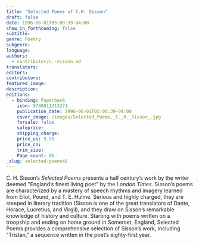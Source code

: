 ```yaml
---
title: "Selected Poems of C.H. Sisson"
draft: false
date: 1996-06-01T05:00:39-04:00
show_in_forthcoming: false
subtitle:
genre: Poetry
subgenre:
language:
authors:
  - contributor/c.-sisson.md
translators:
editors:
contributors:
featured_image:
description:
editions:
  - binding: Paperback
    isbn: 9780811213271
    publication_date: 1996-06-01T05:00:39-04:00
    cover_image: /images/Selected_Poems._C._H._Sisson_.jpg
    forsale: false
    saleprice:
    shipping_charge:
    price_us: 9.95
    price_cn:
    trim_size:
    Page_count: 96
_slug: selected-poems40
---
```


C. H. Sisson’s _Selected Poems_ presents a half century’s work by the writer deemed "England’s finest living poet" by the _London Times_. Sisson’s poems are characterized by a mastery of speech rhythms and imagery learned from Eliot, Pound, and T. E. Hulme. Serious and highly charged, they are steeped in literary tradition (Sisson is one of the great translators of Dante, Horace, Lucretius, and Virgil), and they draw on Sisson’s remarkable knowledge of history and culture. Starting with poems written on a troopship and ending on home ground in Somerset, England, Selected Poems provides a comprehensive selection of Sisson’s work, including "Tristan," a sequence written in the poet’s eighty-first year.

